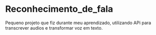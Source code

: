 # Reconhecimento_de_fala
 Pequeno projeto que fiz durante meu aprendizado, utilizando APi para transcrever audios e transformar voz em texto.
